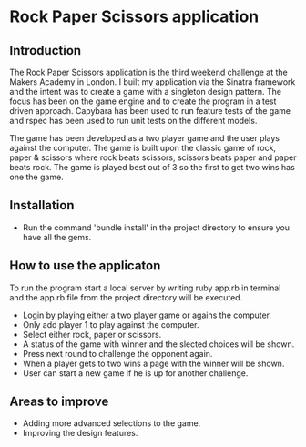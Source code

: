Rock Paper Scissors application
==================

Introduction
-------
The Rock Paper Scissors application is the third weekend challenge at the Makers Academy in London. I built my application via the Sinatra framework and the intent was to create a game with a singleton design pattern. The focus has been on the game engine and to create the program in a test driven approach. Capybara has been used to run feature tests of the game and rspec has been used to run unit tests on the different models.

The game has been developed as a two player game and the user plays against the computer. The game is built upon the classic game of rock, paper & scissors where rock beats scissors, scissors beats paper and paper beats rock. The game is played best out of 3 so the first to get two wins has one the game.



Installation
-----
* Run the command 'bundle install' in the project directory to ensure you have all the gems.


How to use the applicaton
-----

To run the program start a local server by writing ruby app.rb in terminal and the app.rb file from the project directory will be executed.

* Login by playing either a two player game or agains the computer.
* Only add player 1 to play against the computer.
* Select either rock, paper or scissors.
* A status of the game with winner and the slected choices will be shown.
* Press next round to challenge the opponent again.
* When a player gets to two wins a page with the winner will be shown.
* User can start a new game if he is up for another challenge.

Areas to improve
-----

* Adding more advanced selections to the game.
* Improving the design features.
